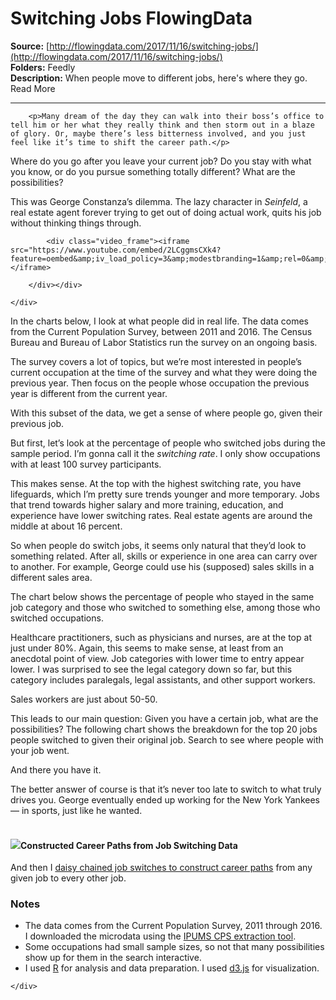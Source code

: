 # Switching Jobs FlowingData

**Source:** [http://flowingdata.com/2017/11/16/switching-jobs/](http://flowingdata.com/2017/11/16/switching-jobs/)  
**Folders:** Feedly  
**Description:** When people move to different jobs, here's where they go. Read More

---

<div>
                
        
        <p>Many dream of the day they can walk into their boss’s office to tell him or her what they really think and then storm out in a blaze of glory. Or, maybe there’s less bitterness involved, and you just feel like it’s time to shift the career path.</p>
<p>Where do you go after you leave your current job? Do you stay with what you know, or do you pursue something totally different? What are the possibilities?<br>
</p>
<p>This was George Constanza’s dilemma. The lazy character in <em>Seinfeld</em>, a real estate agent forever trying to get out of doing actual work, quits his job without thinking things through.</p>

<div>
	<div>
		<div>
			
			<div class="video_frame"><iframe src="https://www.youtube.com/embed/2LCggmsCXk4?feature=oembed&amp;iv_load_policy=3&amp;modestbranding=1&amp;rel=0&amp;autohide=1&amp;playsinline=0&amp;autoplay=0"></iframe>
			
		</div></div>
		
	</div>
	
	
	
</div>
<p>In the charts below, I look at what people did in real life. The data comes from the Current Population Survey, between 2011 and 2016. The Census Bureau and Bureau of Labor Statistics run the survey on an ongoing basis.</p>
<p>The survey covers a lot of topics, but we’re most interested in people’s current occupation at the time of the survey and what they were doing the previous year. Then focus on the people whose occupation the previous year is different from the current year.</p>
<p>With this subset of the data, we get a sense of where people go, given their previous job.</p>
<p>But first, let’s look at the percentage of people who switched jobs during the sample period. I’m gonna call it the <em>switching rate</em>. I only show occupations with at least 100 survey participants.</p>
<div>

</div>
<p>This makes sense. At the top with the highest switching rate, you have lifeguards, which I’m pretty sure trends younger and more temporary. Jobs that trend towards higher salary and more training, education, and experience have lower switching rates. Real estate agents are around the middle at about 16 percent.</p>
<p>So when people do switch jobs, it seems only natural that they’d look to something related. After all, skills or experience in one area can carry over to another. For example, George could use his (supposed) sales skills in a different sales area.</p>
<p>The chart below shows the percentage of people who stayed in the same job category and those who switched to something else, among those who switched occupations.</p>
<div>

</div>
<p>Healthcare practitioners, such as physicians and nurses, are at the top at just under 80%. Again, this seems to make sense, at least from an anecdotal point of view. Job categories with lower time to entry appear lower. I was surprised to see the legal category down so far, but this category includes paralegals, legal assistants, and other support workers.</p>
<p>Sales workers are just about 50-50.</p>
<p>This leads to our main question: Given you have a certain job, what are the possibilities? The following chart shows the breakdown for the top 20 jobs people switched to given their original job. Search to see where people with your job went.</p>
<div>

</div>
<p>And there you have it. </p>
<p>The better answer of course is that it’s never too late to switch to what truly drives you. George eventually ended up working for the New York Yankees — in sports, just like he wanted.<br>
<br>
</p>

<h4><a href="https://flowingdata.com/2017/11/28/career-paths/"><img src="https://flowingdata.com/wp-content/uploads/2017/11/Find-your-career-path-v2-768x468.png"></a>Constructed Career Paths from Job Switching Data</h4>
<p>And then I <a href="https://flowingdata.com/2017/11/28/career-paths/">daisy chained job switches to construct career paths</a> from any given job to every other job.</p>


<h3>Notes</h3>
<ul>
<li>The data comes from the Current Population Survey, 2011 through 2016. I downloaded the microdata using the <a href="https://cps.ipums.org/cps/index.shtml">IPUMS CPS extraction tool</a>.</li>
<li>Some occupations had small sample sizes, so not that many possibilities show up for them in the search interactive.</li>
<li>I used <a href="http://r-project.org">R</a> for analysis and data preparation. I used <a href="https://d3js.org">d3.js</a> for visualization.</li>
</ul>
    
	
        
		
    </div>
    
    
	